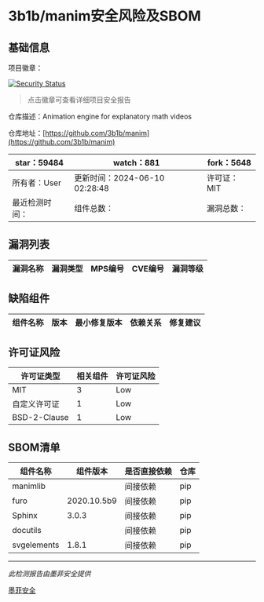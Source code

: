 # 3b1b/manim安全风险及SBOM

## 基础信息

项目徽章：

[![Security Status](https://www.murphysec.com/platform3/v31/badge/1800599130050932736.svg)](https://www.murphysec.com/console/report/1701299265133477888/1800599130050932736)

> 点击徽章可查看详细项目安全报告

仓库描述：Animation engine for explanatory math videos

仓库地址：[https://github.com/3b1b/manim](https://github.com/3b1b/manim)

| star：59484 | watch：881 | fork：5648 |
| ----------- | -------------- | ------------ |
| 所有者：User | 更新时间：2024-06-10 02:28:48 | 许可证：MIT |
| 最近检测时间： | 组件总数： | 漏洞总数： |




## 漏洞列表

| 漏洞名称 | 漏洞类型 | MPS编号 | CVE编号 | 漏洞等级 |
| ------- | ------ | ------- | ------ | ----- |





## 缺陷组件

| 组件名称 | 版本 | 最小修复版本 | 依赖关系 | 修复建议 |
| -------- | ---- | ------------ | -------- | -------- |





## 许可证风险

| 许可证类型 | 相关组件 | 许可证风险 |
| ---------- | -------- | ---------- |
|MIT|3|Low|
|自定义许可证|1|Low|
|BSD-2-Clause|1|Low|




## SBOM清单

| 组件名称 | 组件版本 | 是否直接依赖 | 仓库 |
| -------- | -------- | ------------ | ---- |
|manimlib||间接依赖|pip|
|furo|2020.10.5b9|间接依赖|pip|
|Sphinx|3.0.3|间接依赖|pip|
|docutils||间接依赖|pip|
|svgelements|1.8.1|间接依赖|pip|


------

*此检测报告由墨菲安全提供*

[墨菲安全](www.murphysec.com)